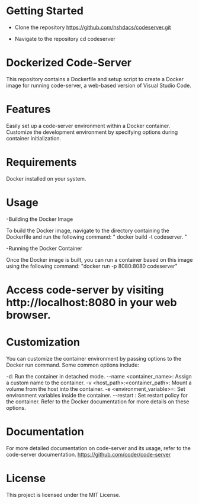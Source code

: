 # Getting Started

- Clone the repository
https://github.com/hshdacs/codeserver.git

- Navigate to the repository
cd codeserver

# Dockerized Code-Server
This repository contains a Dockerfile and setup script to create a Docker image for running code-server, a web-based version of Visual Studio Code.

# Features

Easily set up a code-server environment within a Docker container.
Customize the development environment by specifying options during container initialization.

# Requirements

Docker installed on your system.

# Usage 

-Building the Docker Image

To build the Docker image, navigate to the directory containing the Dockerfile and run the following command:
" docker build -t codeserver. "

-Running the Docker Container

Once the Docker image is built, you can run a container based on this image using the following command:
"docker run -p 8080:8080 codeserver"
# Access code-server by visiting http://localhost:8080 in your web browser.

# Customization

You can customize the container environment by passing options to the Docker run command. Some common options include:

-d: Run the container in detached mode.
--name <container_name>: Assign a custom name to the container.
-v <host_path>:<container_path>: Mount a volume from the host into the container.
-e <environment_variable>=<value>: Set environment variables inside the container.
--restart <policy>: Set restart policy for the container.
Refer to the Docker documentation for more details on these options.


# Documentation
For more detailed documentation on code-server and its usage, refer to the code-server documentation.
https://github.com/coder/code-server


# License
This project is licensed under the MIT License.

